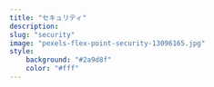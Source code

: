 ```yaml
---
title: "セキュリティ"
description: 
slug: "security"
image: "pexels-flex-point-security-13096165.jpg"
style:
    background: "#2a9d8f"
    color: "#fff"
---
```

